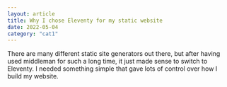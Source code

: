 ```yaml
---
layout: article
title: Why I chose Eleventy for my static website
date: 2022-05-04
category: "cat1"
---
```


There are many different static site generators out there, but after having used middleman for such a long time, it just made sense to switch to Eleventy. I needed something simple that gave lots of control over how I build my website.
<!-- excerpt -->